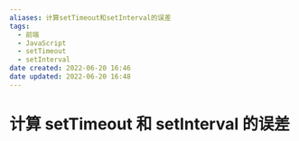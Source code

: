 ```yaml
---
aliases: 计算setTimeout和setInterval的误差
tags:
  - 前端
  - JavaScript
  - setTimeout
  - setInterval
date created: 2022-06-20 16:46
date updated: 2022-06-20 16:48
---
```


# 计算 setTimeout 和 setInterval 的误差

